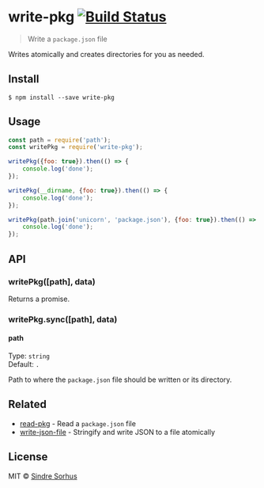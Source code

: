 # write-pkg [![Build Status](https://travis-ci.org/sindresorhus/write-pkg.svg?branch=master)](https://travis-ci.org/sindresorhus/write-pkg)

> Write a `package.json` file

Writes atomically and creates directories for you as needed.


## Install

```
$ npm install --save write-pkg
```


## Usage

```js
const path = require('path');
const writePkg = require('write-pkg');

writePkg({foo: true}).then(() => {
	console.log('done');
});

writePkg(__dirname, {foo: true}).then(() => {
	console.log('done');
});

writePkg(path.join('unicorn', 'package.json'), {foo: true}).then(() => {
	console.log('done');
});
```


## API

### writePkg([path], data)

Returns a promise.

### writePkg.sync([path], data)

#### path

Type: `string`  
Default: `.`

Path to where the `package.json` file should be written or its directory.


## Related

- [read-pkg](https://github.com/sindresorhus/read-pkg) - Read a `package.json` file
- [write-json-file](https://github.com/sindresorhus/write-json-file) - Stringify and write JSON to a file atomically


## License

MIT © [Sindre Sorhus](http://sindresorhus.com)
